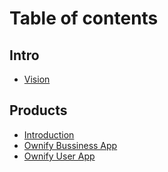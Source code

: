 # Table of contents

## Intro

* [Vision](README.md)

## Products

* [Introduction ](products/introduction.md)
* [Ownify Bussiness App](products/ownify-bussiness-app.md)
* [Ownify User App](products/ownify-user-app.md)
